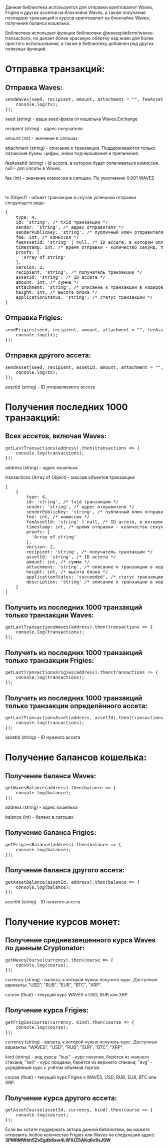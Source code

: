 <p>Данная библиотека используется для отправки криптовалют Waves, Frigies и других ассетов на блокчейне Waves, а также получения последних транзакций и курсов криптовалют на блокчейне Waves, получения баланса кошелька.</p>
<p>Библиотека использует функции библиотеки @wavesplatform/waves-transactions, но делает более красивую обёртку над ними для более простого использования, а также в библиотеку добавлен ряд других полезных функций.</p>
<h1>Отправка транзакций:</h1>
<h2>Отправка Waves:</h2>
<pre>
sendWaves(seed, recipient, amount, attachment = "", feeAssetId = null, fee = 100000).then(tx => {
    console.log(tx);
});
</pre>
<p>seed (string) - ваша seed-фраза от кошелька Waves.Exchange</p>
<p>recipient (string) - адрес получателя</p>
<p>amount (int) - значение в сатошах</p>
<p>attachment (string) - описание к транзакции. Поддерживаются только латинские буквы, цифры, знаки подчёркивания и препинания.</p>
<p>feeAssetId (string) - id ассета, в котором будет оплачиваться комиссия. null - для оплаты в Waves.</p>
<p>fee (int) - значение комиссии в сатошах. По умолчанию 0.001 WAVES</p>
<br>
<p>tx (Object) - объект транзакции в случае успешной отправки следующего вида:</p>
<pre>
{
    type: 4,
    id: 'string', /* txid транзакции */
    sender: 'string', /* адрес отправителя */
    senderPublicKey: 'string', /* публичный ключ отправителя */
    fee: int, /* комиссия */
    feeAssetId: 'string' | null, /* ID ассета, в котором оплачивается комиссия */
    timestamp: int, /* время отправки - количество секунд, прошедших с 1 января 1970 года */
    proofs: [
      'Array of string'
    ],
    version: 2,
    recipient: 'string', /* получатель транзакции */
    assetId: 'string', /* ID ассета */
    amount: int, /* сумма */
    attachment: 'string', /* описание к транзакции в кодировке Base58 */
    height: int, /* высота блока */
    applicationStatus: 'string', /* статус транзакции */
}
</pre>
<h2>Отправка Frigies:</h2>
<pre>
sendFrigies(seed, recipient, amount, attachment = "", feeAssetId = null, fee = 100000).then(tx => {
    console.log(tx);
});
</pre>
<h2>Отправка другого ассета:</h2>
<pre>
sendAsset(seed, recipient, assetId, amount, attachment = "", feeAssetId = null, fee = 100000).then(tx => {
    console.log(tx);
});
</pre>
<p>assetId (string) - ID отправляемого ассета</p>
<h1>Получения последних 1000 транзакций:</h1>
<h2>Всех ассетов, включая Waves:</h2>
<pre>
getLastTransactions(address).then(transactions => {
    console.log(transactions);
});
</pre>
<p>address (string) - адрес кошелька</p>
<p>transactions (Array of Object) - массив объектов транзакции:</p>
<pre>
[
	{
	    type: 4,
	    id: 'string', /* txid транзакции */
	    sender: 'string', /* адрес отправителя */
	    senderPublicKey: 'string', /* публичный ключ отправителя */
	    fee: int, /* комиссия */
	    feeAssetId: 'string' | null, /* ID ассета, в котором оплачивается комиссия */
	    timestamp: int, /* время отправки - количество секунд, прошедших с 1 января 1970 года */
	    proofs: [
	      'Array of string'
	    ],
	    version: 2,
	    recipient: 'string', /* получатель транзакции */
	    assetId: 'string', /* ID ассета */
	    amount: int, /* сумма */
	    attachment: 'string', /* описание к транзакции в кодировке Base58 */
	    height: int, /* высота блока */
	    applicationStatus: 'succeeded', /* статус транзакции */
	    description: 'string' /* описание к транзакции в кодировке UTF8 (человекопонятное) */
	}
]
</pre>
<h2>Получить из последних 1000 транзакций только транзакции Waves:</h2>
<pre>
getLastTransactionsWaves(address).then(transactions => {
    console.log(transactions);
});
</pre>
<h2>Получить из последних 1000 транзакций только транзакции Frigies:</h2>
<pre>
getLastTransactionsFrigies(address).then(transactions => {
    console.log(transactions);
});
</pre>
<h2>Получить из последних 1000 транзакций только транзакции определённого ассета:</h2>
<pre>
getLastTransactionsAsset(address, assetId).then(transactions => {
    console.log(transactions);
});
</pre>
<p>assetId (string) - ID нужного ассета</p>
<h1>Получение балансов кошелька:</h1>
<h2>Получение баланса Waves:</h2>
<pre>
getWavesBalance(address).then(balance => {
    console.log(balance);
});
</pre>
<p>address (string) - адрес кошелька</p>
<p>balance (int) - баланс в сатошах</p>
<h2>Получение баланса Frigies:</h2>
<pre>
getFrigiesBalance(address).then(balance => {
    console.log(balance);
});
</pre>
<h2>Получение баланса другого ассета:</h2>
<pre>
getAssetBalance(assetId, address).then(balance => {
    console.log(balance);
});
</pre>
<p>assetId (string) - ID нужного ассета</p>
<h1>Получение курсов монет:</h1>
<h2>Получение средневзвешенного курса Waves по данным Cryptonator:</h2>
<pre>
getWavesCourse(currency).then(course => {
    console.log(course);
});
</pre>
<p>currency (string) - валюта, к которой нужно получить курс. Доступные варианты: "USD", "RUB", "EUR", "BTC", "XRP".</p>
<p>course (float) - текущий курс WAVES к USD, RUB или XRP.</p>
<h2>Получение курса Frigies:</h2>
<pre>
getFrigiesCourse(currency, kind).then(course => {
    console.log(course);
});
</pre>
<p>currency (string) - валюта, к которой нужно получить курс. Доступные варианты: "WAVES", "USD", "RUB", "EUR", "BTC", "XRP".</p>
<p>kind (string) - вид курса: "buy" - курс покупки, берётся из нижнего стакана; "sell" - курс продажи, берётся из верхнего стакана; "avg" - усредённый курс с учётом объёмов торгов.
<p>course (float) - текущий курс Frigies к WAVES, USD, RUB, EUR, BTC или XRP.</p>
<h2>Получение курса другого ассета:</h2>
<pre>
getAssetCourse(assetId, currency, kind).then(course => {
    console.log(course);
});
</pre>
<p>Если вы хотите поддержать автора данной библиотеки, вы можете отправить любое количество Frigies или Waves на следуюший адрес: <strong>3PMRMWbh5ZvEgdb8xw4LW1UZSAKq6v9sJ9W</strong></p>